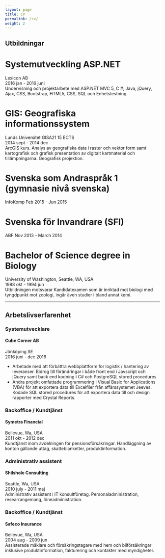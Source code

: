 ```yaml
---
layout: page
title: CV
permalink: /cv/
weight: 2
---
```


## Utbildningar
 
# Systemutveckling ASP.NET
Lexicon AB     
2016 jan - 2016 juni  
Undervisning och projektarbete med ASP.NET MVC 5, C #, Java, jQuery, Ajax, CSS, Bootstrap, HTML5, CSS, SQL och Enhetstestning.  
 
# GIS: Geografiska informationssystem  
Lunds Universitet  GISA21 15 ECTS     
2014 sept - 2014 dec  
ArcGIS kurs. Analys av geografiska data i raster och vektor form samt kartografisk och grafisk presentation av digitalt kartmaterial och tillämpningarna.  Geografisk projektion. 
 
# Svenska som Andraspråk 1 (gymnasie nivå svenska)
InfoKomp 
Feb 2015 - Jun 2015
 
# Svenska för Invandrare (SFI)
ABF 
Nov 2013 - March 2014
 
# Bachelor of Science degree in Biology   
University of Washington, Seattle, WA, USA           
1988 okt - 1994 jun  
Utbildningen motsvarar Kandidatexamen som är inriktad mot biologi med tyngdpunkt mot zoologi, ingår även studier i bland annat kemi.  [ ](https://www.uhr.se/bedomning-av-utlandsk-utbildning/)

----
## Arbetslivserfarenhet

### Systemutvecklare
#### Cube Corner AB                                   
Jönköping SE    
2016 juni - dec 2016  
- Arbetade med att förbättra webbplattform för logistik / hantering av leveranser.  Bidrog till förändringar i både front end i Javscript och jQuery samt back end kodning i C# och PostgreSQL stored procedures    
- Andra projekt omfattade programmering i Visual Basic for Applications (VBA) för att exportera data till Excelfiler från affärssystemet Jeeves. Kodade SQL stored procedures för att exportera  data till och design rapporter med Crystal Reports. 
 
### Backoffice / Kundtjänst
#### Symetra Financial
Bellevue, Wa, USA  
2011 okt - 2012 dec    
Kundtjänst inom avdelningen för pensionsförsäkringar. Handläggning av konton gällande uttag, skatteblanketter, produktinformation.
 
### Administrativ assistent
#### Shilshole Consulting  
Seattle, Wa, USA  
2010 july - 2011 maj  
Administrativ assistent i IT konsultföretag. Personaladministration, researrangemang, löneadministration.
 
### Backoffice / Kundtjänst
#### Safeco Insurance    
Bellevue, Wa, USA    
2004 aug - 2009 jun  
Assisterade mäklare och försäkringstagare med hem och bilförsäkringar inklusive
produktinformation, fakturering och kontakter med myndigheter.